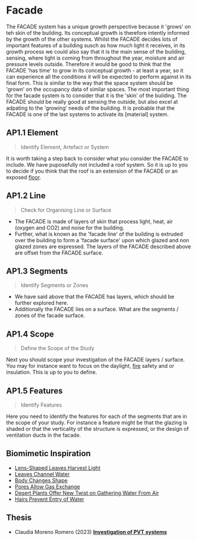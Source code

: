 # Facade

The FACADE system has a unique growth perspective because it 'grows' on teh skin of the building. Its conceptual growth is therefore intently informed by the growth of the other systems. Whilst the FACADE decides lots of important features of a building susch as how much light it receives, in its growth process we could also say that it is the main sense of the building, sensing, where light is coming from throughout the year, moisture and air pressure levels outside. Therefore it would be good to think that the FACADE 'has time' to grow in its conceptual growth - at least a year, so it can experience all the conditions it will be expected to perform against in its final form. This is similar to the way that the space system should be 'grown' on the occupancy data of similar spaces. The most important thing for the facade system is to consider that it is the 'skin' of the building. The FACADE should be really good at sensing the outside, but also excel at adpating to the 'growing' needs of the building. It is probable that the FACADE is one of the last systems to activate its [material] system.

## AP1.1 Element
> Identify Element, Artefact or System

It is worth taking a step back to consider what you consider the FACADE to include. We have puposefully not included a roof system. So it is up to you to decide if you think that the roof is an extension of the FACADE or an exposed [floor].

## AP1.2 Line
> Check for Organising Line or Surface

* The FACADE is made of layers of skin that process light, heat, air (oxygen and CO2) and noise for the building.
* Further, what is known as the 'facade line' of the building is extruded over the building to form a 'facade surface' upon which glazed and non glazed zones are expressed. The layers of the FACADE described above are offset from the FACADE surface.

## AP1.3 Segments
> Identify Segments or Zones

* We have said above that the FACADE has layers, which should be further explored here.
* Additionally the FACADE lies on a surface. What are the segments / zones of the facade surface.

## AP1.4 Scope
> Define the Scope of the Study

Next you should scope your investigation of the FACADE layers / surface. You may for instance want to focus on the daylight, [fire] safety and or insulation. This is up to you to define.

## AP1.5 Features
> Identify Features

Here you need to identify the features for each of the segments that are in the scope of your study. For instance a feature might be that the glazing is shaded or that the verticality of the structure is expressed, or the design of ventilation ducts in the facade. 

[site]: /Agile/Systems/Site
[floor]: /Agile/Systems/Floor
[Facade]: /Agile/Systems/Facade
[Core]: /Agile/Systems/Core
[Space]: /Agile/Systems/Space
[structure]: /Agile/Systems/Structure
[Services]: /Agile/Systems/Services
[fire]: /Agile/Systems/Fire
[materials]: /Agile/Systems/Materials
[Build]: /Agile/Systems/Build

## Biomimetic Inspiration
* [Lens-Shaped Leaves Harvest Light](https://asknature.org/strategy/crystals-draw-sunlight-into-plant/)
* [Leaves Channel Water](https://asknature.org/strategy/leaves-channel-water/)
* [Body Changes Shape](https://asknature.org/strategy/body-changes-shape/)
* [Pores Allow Gas Exchange](https://asknature.org/strategy/pores-allow-gas-exchange/)
* [Desert Plants Offer New Twist on Gathering Water From Air](https://asknature.org/strategy/leaves-gather-water/)
* [Hairs Prevent Entry of Water](https://asknature.org/strategy/hairs-prevent-entry-of-water/)

## Thesis
* Claudia Moreno Romero (2023) [**Investigation of PVT systems**](https://findit.dtu.dk/en/catalog/64ebe5ac0cdb922052ae2a72)

